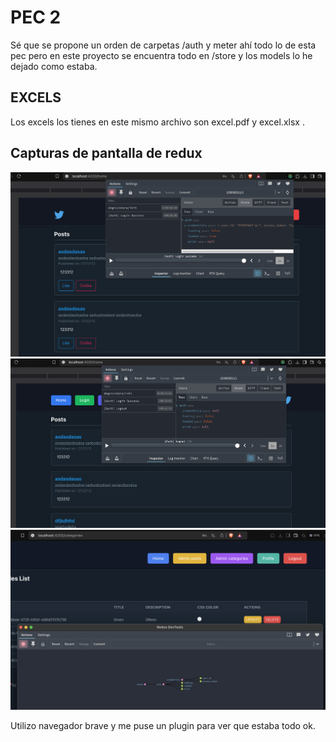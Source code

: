 # PEC 2

Sé que se propone un orden de carpetas /auth y meter ahí todo lo de esta pec pero en este proyecto se encuentra todo en /store y los models lo he dejado como estaba.

## EXCELS

Los excels los tienes en este mismo archivo son excel.pdf y excel.xlsx .

## Capturas de pantalla de redux

![Captura de pantalla1](img1.png)
![Captura de pantalla2](img2.png)
![Captura de pantalla2](img3.png)


Utilizo navegador brave y me puse un plugin para ver que estaba todo ok.
